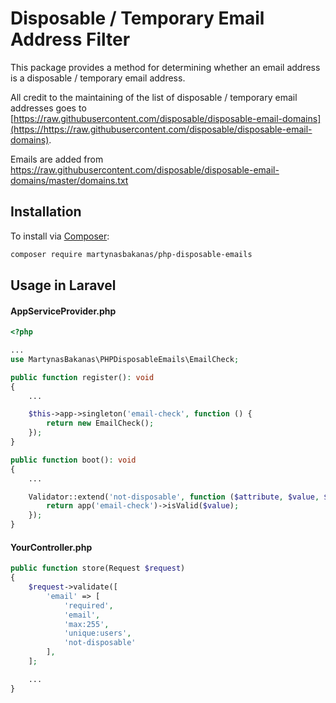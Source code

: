 # Disposable / Temporary Email Address Filter

This package provides a method for determining whether an email address is a disposable / temporary email address.

All credit to the maintaining of the list of disposable / temporary email addresses goes to [https://raw.githubusercontent.com/disposable/disposable-email-domains](https://https://raw.githubusercontent.com/disposable/disposable-email-domains).

Emails are added from https://raw.githubusercontent.com/disposable/disposable-email-domains/master/domains.txt

## Installation

To install via [Composer](https://getcomposer.org/download/):

```bash
composer require martynasbakanas/php-disposable-emails
```

## Usage in Laravel

#### AppServiceProvider.php
```php
<?php

...
use MartynasBakanas\PHPDisposableEmails\EmailCheck;

public function register(): void
{
    ...

    $this->app->singleton('email-check', function () {
        return new EmailCheck();
    });
}

public function boot(): void
{
    ...

    Validator::extend('not-disposable', function ($attribute, $value, $parameters) {
        return app('email-check')->isValid($value);
    });
}
```

#### YourController.php
```php
public function store(Request $request)
{
    $request->validate([
        'email' => [
            'required',
            'email',
            'max:255',
            'unique:users',
            'not-disposable'
        ],
    ];

    ...
}

```